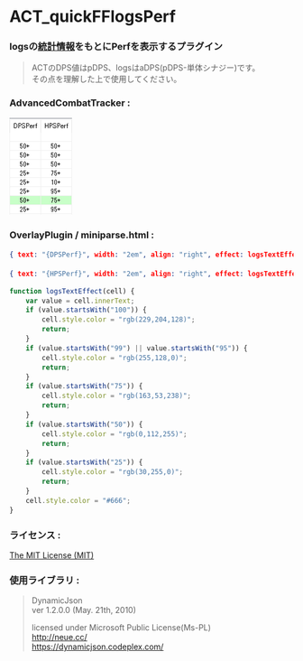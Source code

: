 # ACT_quickFFlogsPerf

### logsの[統計情報](https://www.fflogs.com/zone/statistics/29/#class=Global&spec=Astrologian&boss=65&dataset=100&dpstype=pdps)をもとにPerfを表示するプラグイン
> ACTのDPS値はpDPS、logsはaDPS(pDPS-単体シナジー)です。   
> その点を理解した上で使用してください。


### AdvancedCombatTracker :

![preview](preview.png)

### OverlayPlugin / miniparse.html :

```json
{ text: "{DPSPerf}", width: "2em", align: "right", effect: logsTextEffect },

{ text: "{HPSPerf}", width: "2em", align: "right", effect: logsTextEffect },
```

```JavaScript
function logsTextEffect(cell) {
    var value = cell.innerText;
    if (value.startsWith("100")) {
        cell.style.color = "rgb(229,204,128)";
        return;
    }
    if (value.startsWith("99") || value.startsWith("95")) {
        cell.style.color = "rgb(255,128,0)";
        return;
    }
    if (value.startsWith("75")) {
        cell.style.color = "rgb(163,53,238)";
        return;
    }
    if (value.startsWith("50")) {
        cell.style.color = "rgb(0,112,255)";
        return;
    }
    if (value.startsWith("25")) {
        cell.style.color = "rgb(30,255,0)";
        return;
    }
    cell.style.color = "#666";
}
```

### ライセンス :

[The MIT License (MIT)](LICENSE)

### 使用ライブラリ :

> DynamicJson  
> ver 1.2.0.0 (May. 21th, 2010)
>
> licensed under Microsoft Public License(Ms-PL)  
> http://neue.cc/  
> https://dynamicjson.codeplex.com/
